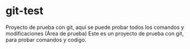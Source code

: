 # git-test
Proyecto de prueba con git, aqui se puede probar todos los comandos y modificaciones (Área de prueba)
Este es un proyecto de prueba con git, para probar comandos y codigo.
